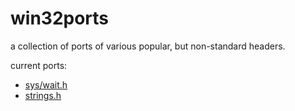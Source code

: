 # win32ports

a collection of ports of various popular, but non-standard headers.

current ports:

- [sys/wait.h](https://github.com/win32ports/sys_wait_h)
- [strings.h](https://github.com/win32ports/strings_h)
